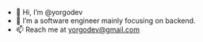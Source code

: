 - 👋 Hi, I’m @yorgodev
- 👀 I’m a software engineer mainly focusing on backend.
- 📫 Reach me at yorgodev@gmail.com

